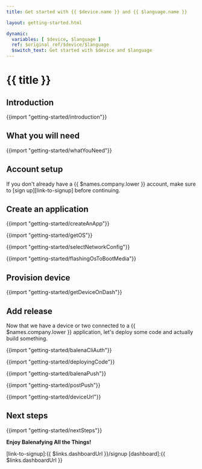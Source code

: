 ```yaml
---
title: Get started with {{ $device.name }} and {{ $language.name }}

layout: getting-started.html

dynamic:
  variables: [ $device, $language ]
  ref: $original_ref/$device/$language
  $switch_text: Get started with $device and $language
---
```


# {{ title }}

## Introduction

{{import "getting-started/introduction"}}

## What you will need

{{import "getting-started/whatYouNeed"}}

## Account setup

If you don't already have a {{ $names.company.lower }} account, make sure to [sign up][link-to-signup] before continuing.

## Create an application

{{import "getting-started/createAnApp"}}

{{import "getting-started/getOS"}}

{{import "getting-started/selectNetworkConfig"}}

{{import "getting-started/flashingOsToBootMedia"}}

## Provision device

{{import "getting-started/getDeviceOnDash"}}

## Add release

Now that we have a device or two connected to a {{ $names.company.lower }} application, let's deploy some code and actually build something.

{{import "getting-started/balenaCliAuth"}}

{{import "getting-started/deployingCode"}}

{{import "getting-started/balenaPush"}}

{{import "getting-started/postPush"}}

{{import "getting-started/deviceUrl"}}

## Next steps

{{import "getting-started/nextSteps"}}

**Enjoy Balenafying All the Things!**
<!-- <img src="/img/common/resinify.jpg" width="80%"> -->

[dockerfile]:/learn/develop/dockerfile
[terminal]:/learn/manage/ssh-access
[local-mode]:/learn/develop/local-mode
[multicontainer]:/learn/develop/multicontainer
[link-to-signup]:{{ $links.dashboardUrl }}/signup
[dashboard]:{{ $links.dashboardUrl }}
